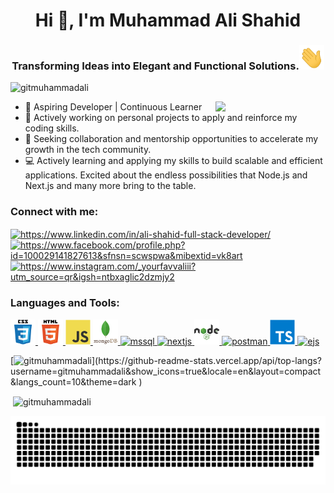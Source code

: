 <h1 align="center">Hi 👋, I'm Muhammad Ali Shahid</h1>
<h3 align="center"> Transforming Ideas into Elegant and Functional Solutions.<img src="https://raw.githubusercontent.com/ABSphreak/ABSphreak/master/gifs/Hi.gif" width="40px" /></h3>

<p align="left"> <img src="https://komarev.com/ghpvc/?username=gitmuhammadali&label=Profile%20views&color=0e75b6&style=flat" alt="gitmuhammadali" /> </p>



<img align="right" src= "https://github.com/GitMuhammadAli/GitMuhammadAli/assets/135626772/000bc313-3c8e-4d25-8702-f32e15f3d4b4/coding.gif"  width="35%"/>

<ul>
<li>🌱 Aspiring Developer |  Continuous Learner </li>
<li>🔧 Actively working on personal projects to apply and reinforce my coding skills.</li>
<li>🚀 Seeking collaboration and mentorship opportunities to accelerate my growth in the tech community.</li>
<li>💻 Actively learning and applying my skills to build scalable and efficient applications. Excited about the endless possibilities that Node.js and Next.js and many more bring to the table. </li>
</ul>

<h3 align="left">Connect with me:</h3>
<p align="left">
<a href="https://www.linkedin.com/in/ali-shahid-full-stack-developer/" target="blank"><img align="center" src="https://raw.githubusercontent.com/rahuldkjain/github-profile-readme-generator/master/src/images/icons/Social/linked-in-alt.svg" alt="https://www.linkedin.com/in/ali-shahid-full-stack-developer/" height="30" width="40" /></a>
<a href="https://www.facebook.com/profile.php?id=100029141827613&sfnsn=scwspwa&mibextid=vk8art" target="blank"><img align="center" src="https://raw.githubusercontent.com/rahuldkjain/github-profile-readme-generator/master/src/images/icons/Social/facebook.svg" alt="https://www.facebook.com/profile.php?id=100029141827613&sfnsn=scwspwa&mibextid=vk8art" height="30" width="40" /></a>
<a href="https://www.instagram.com/_yourfavvaliii?utm_source=qr&igsh=ntbxaglic2dzmjy2" target="blank"><img align="center" src="https://raw.githubusercontent.com/rahuldkjain/github-profile-readme-generator/master/src/images/icons/Social/instagram.svg" alt="https://www.instagram.com/_yourfavvaliii?utm_source=qr&igsh=ntbxaglic2dzmjy2" height="30" width="40" /></a>
</p>


<h3 align="left">Languages and Tools:</h3>
<p align="left"> 

  <a href="https://www.w3schools.com/css/" target="_blank" rel="noreferrer"> 
    <img src="https://raw.githubusercontent.com/devicons/devicon/master/icons/css3/css3-original-wordmark.svg" alt="css3" width="40" height="40"/> 
  </a> 
  <a href="https://www.w3.org/html/" target="_blank" rel="noreferrer"> 
    <img src="https://raw.githubusercontent.com/devicons/devicon/master/icons/html5/html5-original-wordmark.svg" alt="html5" width="40" height="40"/> 
  </a> 
  <a href="https://developer.mozilla.org/en-US/docs/Web/JavaScript" target="_blank" rel="noreferrer"> 
    <img src="https://raw.githubusercontent.com/devicons/devicon/master/icons/javascript/javascript-original.svg" alt="javascript" width="40" height="40"/> 
  </a> 
  <a href="https://www.mongodb.com/" target="_blank" rel="noreferrer"> 
    <img src="https://raw.githubusercontent.com/devicons/devicon/master/icons/mongodb/mongodb-original-wordmark.svg" alt="mongodb" width="40" height="40"/> 
  </a> 
  <a href="https://www.microsoft.com/en-us/sql-server" target="_blank" rel="noreferrer"> 
    <img src="https://www.svgrepo.com/show/303229/microsoft-sql-server-logo.svg" alt="mssql" width="40" height="40"/> 
  </a> 
  <a href="https://nextjs.org/" target="_blank" rel="noreferrer"> 
    <img src="https://cdn.worldvectorlogo.com/logos/nextjs-2.svg" alt="nextjs" width="40" height="40"/> 
  </a> 
  <a href="https://nodejs.org" target="_blank" rel="noreferrer"> 
    <img src="https://raw.githubusercontent.com/devicons/devicon/master/icons/nodejs/nodejs-original-wordmark.svg" alt="nodejs" width="40" height="40"/> 
  </a> 
  <a href="https://postman.com" target="_blank" rel="noreferrer"> 
    <img src="https://www.vectorlogo.zone/logos/getpostman/getpostman-icon.svg" alt="postman" width="40" height="40"/> 
  </a> 
  <a href="https://www.typescriptlang.org/" target="_blank" rel="noreferrer"> 
    <img src="https://raw.githubusercontent.com/devicons/devicon/master/icons/typescript/typescript-original.svg" alt="typescript" width="40" height="40"/> 
  </a> 
  <a href="https://ejs.co/" target="_blank" rel="noreferrer"> 
    <img src="https://encrypted-tbn0.gstatic.com/images?q=tbn:ANd9GcQ30tjPo8Vo8rTU27CpcQ38yQDe_qBEMWfF0A&usqp=CAU" alt="ejs" width="40" height="40"/> 
  </a> 
</p>




<p>
  [<img src="https://github-readme-stats.vercel.app/api/top-langs?username=gitmuhammadali&show_icons=true&locale=en&layout=compact&langs_count=10" alt="gitmuhammadali" />](https://github-readme-stats.vercel.app/api/top-langs?username=gitmuhammadali&show_icons=true&locale=en&layout=compact&langs_count=10&theme=dark
)
</p>


<p>&nbsp;<img align="center" src="https://github-readme-stats.vercel.app/api?username=gitmuhammadali&show_icons=true&locale=en" alt="gitmuhammadali" /></p>


<picture>
  <source media="(prefers-color-scheme: dark)" srcset="https://raw.githubusercontent.com/platane/platane/output/github-contribution-grid-snake-dark.svg">
  <source media="(prefers-color-scheme: light)" srcset="https://raw.githubusercontent.com/platane/platane/output/github-contribution-grid-snake.svg">
  <img alt="github contribution grid snake animation" src="https://raw.githubusercontent.com/platane/platane/output/github-contribution-grid-snake.svg">
</picture>


